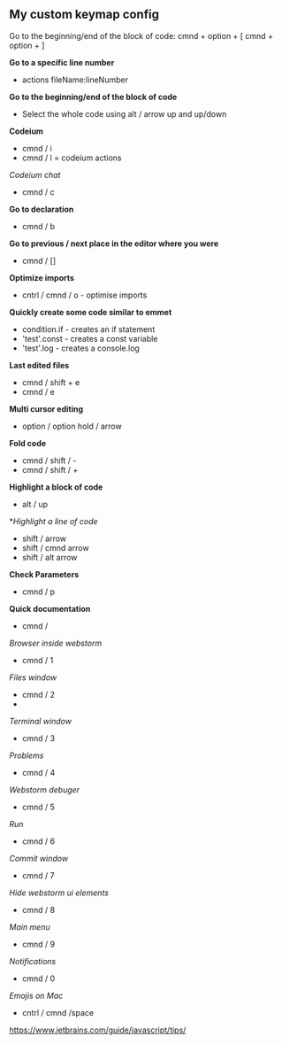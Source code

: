 ## My custom keymap config



Go to the beginning/end of the block of code:
cmnd + option + [
cmnd + option + ]


**Go to a specific line number**
- actions fileName:lineNumber

**Go to the beginning/end of the block of code**
- Select the whole code using alt / arrow up and up/down

**Codeium** 
- cmnd / i
- cmnd / l = codeium actions

*Codeium chat*
- cmnd / c

**Go to declaration**
- cmnd / b  

**Go to previous / next place in the editor where you were**
- cmnd / [] 

**Optimize imports**
- cntrl / cmnd / o - optimise imports

**Quickly create some code similar to emmet**
- condition.if - creates an if statement
- 'test'.const - creates a const variable
- 'test'.log - creates a console.log


**Last edited files**
- cmnd / shift + e
- cmnd / e


**Multi cursor editing**
- option / option hold / arrow

**Fold code**
- cmnd / shift / -
- cmnd / shift / +

**Highlight a block of code**
- alt / up

**Highlight a line of code*
- shift / arrow 
- shift / cmnd arrow
- shift / alt arrow

**Check Parameters**
- cmnd / p

**Quick documentation**
- cmnd /


*Browser inside webstorm*
- cmnd / 1

*Files window*
- cmnd / 2
- 
*Terminal window*
- cmnd / 3

*Problems*
- cmnd / 4

*Webstorm debuger*
- cmnd / 5

*Run*
- cmnd / 6

*Commit window*
- cmnd / 7

*Hide webstorm ui elements*
- cmnd / 8

*Main menu*
- cmnd / 9

*Notifications*
- cmnd / 0

*Emojis on Mac*
- cntrl / cmnd /space



https://www.jetbrains.com/guide/javascript/tips/
